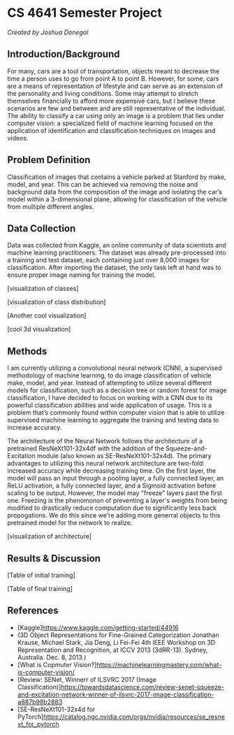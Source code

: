 # CS 4641 Semester Project
_Created by Joshua Donegal_

## Introduction/Background
For many, cars are a tool of transportation, objects meant to decrease the time a person uses to go from point A to point B. However, for some, cars are a means of representation of lifestyle and can serve as an extension of the personality and living conditions. Some may attempt to stretch themselves financially to afford more expensive cars, but I believe these scenarios are few and between and are still representative of the individual. The ability to classify a car using only an image is a problem that lies under computer vision: a specialized field of machine learning focused on the application of identification and classification techniques on images and videos.

## Problem Definition
Classification of images that contains a vehicle parked at Stanford by make, model, and year. This can be achieved via removing the noise and background data from the composition of the image and isolating the car’s model within a 3-dimensional plane, allowing for classification of the vehicle from multiple different angles.

## Data Collection
Data was collected from Kaggle, an online community of data scientists and machine learning practitioners. The dataset was already pre-processed into a training and test dataset, each containing just over 8,000 images for classification. After importing the dataset, the only task left at hand was to ensure proper image naming for training the model.

[visualization of classes]

[visualization of class distribution]

[Another cool visualization]

[cool 3d visualization]

## Methods
I am currently utilizing a convolutional neural network (CNN), a supervised methodology of machine learning, to do image classification of vehicle make, model, and year. Instead of attempting to utilize several different models for classification, such as a decision tree or random forest for image classification, I have decided to focus on working with a CNN due to its powerful classification abilities and wide application of usage. This is a problem that’s commonly found within computer vision that is able to utilize supervised machine learning to aggregate the training and testing data to increase accuracy.

The architecture of the Neural Network follows the architecture of a pretrained ResNeXt101-32x4df with the addition of the Squeeze-and-Excitation module (also known as SE-ResNeXt101-32x4d). The primary advantages to utilizing this neural network architecture are two-fold: increased accuracy while decreasing training time. On the first layer, the model will pass an input through a pooling layer, a fully connected layer, an ReLU activation, a fully connected layer, and a Sigmoid activation before scaling to be output. However, the model may "freeze" layers past the first one. Freezing is the phenomonon of preventing a layer's weights from being modified to drastically reduce computation due to significantly less back propogations. We do this since we're adding more generral objects to this pretrained model for the network to realize.

[visualization of architecture]

## Results & Discussion
[Table of initial training]

[Table of final training]

## References
- [Kaggle]https://www.kaggle.com/getting-started/44916
- (3D Object Representations for Fine-Grained Categorization Jonathan Krause, Michael Stark, Jia Deng, Li Fei-Fei 4th IEEE Workshop on 3D Representation and Recognition, at ICCV 2013 (3dRR-13). Sydney, Australia. Dec. 8, 2013.)
- [What is Copmuter Vision?]https://machinelearningmastery.com/what-is-computer-vision/ 
- [Review: SENet, Winnerr of ILSVRC 2017 (Image Classification)]https://towardsdatascience.com/review-senet-squeeze-and-excitation-network-winner-of-ilsvrc-2017-image-classification-a887b98b2883
- [SE-ResNeXt101-32x4d for PyTorch]https://catalog.ngc.nvidia.com/orgs/nvidia/resources/se_resnext_for_pytorch
